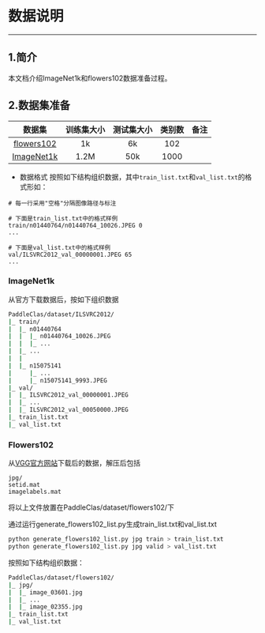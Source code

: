 # 数据说明

---

## 1.简介
本文档介绍ImageNet1k和flowers102数据准备过程。

## 2.数据集准备

数据集 | 训练集大小 | 测试集大小 | 类别数 | 备注|
:------:|:---------------:|:---------------------:|:-----------:|:-----------:
[flowers102](https://www.robots.ox.ac.uk/~vgg/data/flowers/102/)|1k | 6k | 102 |
[ImageNet1k](http://www.image-net.org/challenges/LSVRC/2012/)|1.2M| 50k | 1000 |

* 数据格式
按照如下结构组织数据，其中`train_list.txt`和`val_list.txt`的格式形如：

```shell
# 每一行采用"空格"分隔图像路径与标注

# 下面是train_list.txt中的格式样例
train/n01440764/n01440764_10026.JPEG 0
...

# 下面是val_list.txt中的格式样例
val/ILSVRC2012_val_00000001.JPEG 65
...
```

### ImageNet1k
从官方下载数据后，按如下组织数据

```bash
PaddleClas/dataset/ILSVRC2012/
|_ train/
|  |_ n01440764
|  |  |_ n01440764_10026.JPEG
|  |  |_ ...
|  |_ ...
|  |
|  |_ n15075141
|     |_ ...
|     |_ n15075141_9993.JPEG
|_ val/
|  |_ ILSVRC2012_val_00000001.JPEG
|  |_ ...
|  |_ ILSVRC2012_val_00050000.JPEG
|_ train_list.txt
|_ val_list.txt
```

### Flowers102
从[VGG官方网站](https://www.robots.ox.ac.uk/~vgg/data/flowers/102/)下载后的数据，解压后包括

```shell
jpg/
setid.mat
imagelabels.mat
```

将以上文件放置在PaddleClas/dataset/flowers102/下

通过运行generate_flowers102_list.py生成train_list.txt和val_list.txt

```bash
python generate_flowers102_list.py jpg train > train_list.txt
python generate_flowers102_list.py jpg valid > val_list.txt

```
按照如下结构组织数据：

```bash
PaddleClas/dataset/flowers102/
|_ jpg/
|  |_ image_03601.jpg
|  |_ ...
|  |_ image_02355.jpg
|_ train_list.txt
|_ val_list.txt
```
